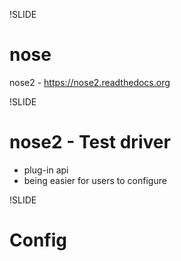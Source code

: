 !SLIDE

# nose #

nose2 - https://nose2.readthedocs.org

!SLIDE

# nose2 - Test driver #

 * plug-in api
 * being easier for users to configure

!SLIDE

# Config #